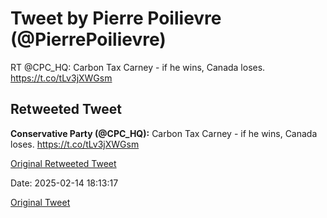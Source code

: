 # Tweet by Pierre Poilievre (@PierrePoilievre)

RT @CPC_HQ: Carbon Tax Carney - if he wins, Canada loses. https://t.co/tLv3jXWGsm

## Retweeted Tweet

**Conservative Party (@CPC_HQ):** Carbon Tax Carney - if he wins, Canada loses. https://t.co/tLv3jXWGsm

[Original Retweeted Tweet](https://x.com/CPC_HQ/status/1890461622075875631)

Date: 2025-02-14 18:13:17

[Original Tweet](https://x.com/PierrePoilievre/status/1890464343742947477)

